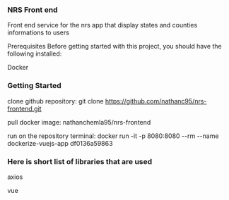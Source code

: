 ### NRS Front end

Front end service for the nrs app that display states and counties informations to users

Prerequisites
Before getting started with this project, you should have the following installed:

Docker

### Getting Started

clone github repository: git clone https://github.com/nathanc95/nrs-frontend.git

pull docker image: nathanchemla95/nrs-frontend

run on the repository terminal: docker run -it -p 8080:8080 --rm --name dockerize-vuejs-app df0136a59863

### Here is short list of libraries that are used

axios

vue
